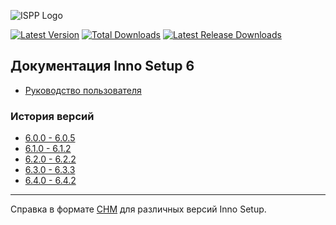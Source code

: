 ![ISPP Logo](https://leserg73.github.io/InnoHelp/ishelp/images/innka.png)

[![Latest Version](https://img.shields.io/github/release/leserg73/InnoHelp.svg)](https://github.com/leserg73/InnoHelp/releases/latest)
[![Total Downloads](https://img.shields.io/github/downloads/leserg73/InnoHelp/total.svg)](https://github.com/leserg73/InnoHelp/releases)
[![Latest Release Downloads](https://img.shields.io/github/downloads/leserg73/InnoHelp/latest/total.svg)](https://github.com/leserg73/InnoHelp/releases/latest)

Документация Inno Setup 6
-----------------------

- [Руководство пользователя](https://leserg73.github.io/InnoHelp/ishelp/index.htm)

### История версий

- [6.0.0 - 6.0.5](https://leserg73.github.io/InnoHelp/ishistory/whatsnew60.htm)
- [6.1.0 - 6.1.2](https://leserg73.github.io/InnoHelp/ishistory/whatsnew61.htm)
- [6.2.0 - 6.2.2](https://leserg73.github.io/InnoHelp/ishistory/whatsnew62.htm)
- [6.3.0 - 6.3.3](https://leserg73.github.io/InnoHelp/ishistory/whatsnew63.htm)
- [6.4.0 - 6.4.2](https://leserg73.github.io/InnoHelp/ishistory/whatsnew64.htm)

-----------------------

Справка в формате [CHM](https://github.com/leserg73/InnoHelp/releases) для различных версий Inno Setup.

